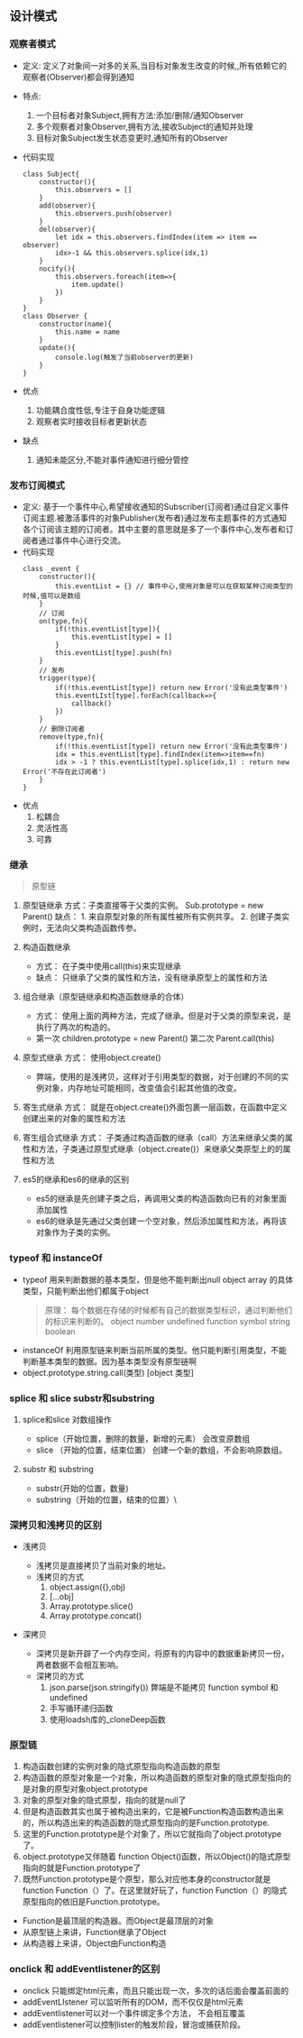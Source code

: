 ## 设计模式

### 观察者模式
* 定义: 定义了对象间一对多的关系,当目标对象发生改变的时候,,所有依赖它的观察者(Observer)都会得到通知
* 特点:
    1. 一个目标者对象Subject,拥有方法:添加/删除/通知Observer
    2. 多个观察者对象Observer,拥有方法,接收Subject的通知并处理
    3. 目标对象Subject发生状态变更时,通知所有的Observer

* 代码实现
    ```
    class Subject{
        constructor(){
            this.observers = []
        }
        add(observer){
            this.observers.push(observer)
        }
        del(observer){
            let idx = this.observers.findIndex(item => item == observer)
            idx>-1 && this.observers.splice(idx,1)
        }
        nocify(){
            this.observers.foreach(item=>{
                item.update()
            })
        }
    }
    class Observer {
        constructor(name){
            this.name = name
        }
        update(){
            console.log(触发了当前observer的更新)
        }
    }

    ```
* 优点
    1. 功能耦合度性低,专注于自身功能逻辑
    2. 观察者实时接收目标者更新状态
* 缺点
    1. 通知未能区分,不能对事件通知进行细分管控

### 发布订阅模式
* 定义: 基于一个事件中心,希望接收通知的Subscriber(订阅者)通过自定义事件 订阅主题.被激活事件的对象Publisher(发布者)通过发布主题事件的方式通知各个订阅该主题的订阅者。其中主要的意思就是多了一个事件中心,发布者和订阅者通过事件中心进行交流。
* 代码实现
    ```
    class _event {
        constructor(){
            this.eventList = {} // 事件中心,使用对象是可以在获取某种订阅类型的时候,值可以是数组
        }
        // 订阅
        on(type,fn){
            if(!this.eventList[type]){
                this.eventList[type] = []
            }
            this.eventList[type].push(fn)
        }
        // 发布
        trigger(type){
            if(!this.eventList[type]) return new Error('没有此类型事件')
            this.eventLIst[type].forEach(callback=>{
                callback()
            })
        }
        // 删除订阅者
        remove(type,fn){
            if(!this.eventList[type]) return new Error('没有此类型事件')
            idx = this.eventList[type].findIndex(item=>item==fn)
            idx > -1 ? this.eventList[type].splice(idx,1) : return new Error('不存在此订阅者')
        }
    }
    ```
* 优点
    1. 松耦合
    2. 灵活性高
    3. 可靠


### 继承
> 原型链
1. 原型链继承
    方式：子类直接等于父类的实例。 Sub.prototype = new Parent()
    缺点：
        1. 来自原型对象的所有属性被所有实例共享。
        2. 创建子类实例时，无法向父类构造函数传参。

2. 构造函数继承
    * 方式： 在子类中使用call(this)来实现继承
    * 缺点： 只继承了父类的属性和方法，没有继承原型上的属性和方法

3. 组合继承（原型链继承和构造函数继承的合体）
    * 方式： 使用上面的两种方法，完成了继承。但是对于父类的原型来说，是执行了两次的构造的。
    * 第一次 children.prototype = new Parent()  第二次 Parent.call(this)

4. 原型式继承
    方式： 使用object.create()
    * 弊端，使用的是浅拷贝，这样对于引用类型的数据，对于创建的不同的实例对象，内存地址可能相同，改变值会引起其他值的改变。

5. 寄生式继承
    方式： 就是在object.create()外面包裹一层函数，在函数中定义创建出来的对象的属性和方法

6. 寄生组合式继承
    方式： 子类通过构造函数的继承（call）方法来继承父类的属性和方法，子类通过原型式继承（object.create()）来继承父类原型上的的属性和方法
7. es5的继承和es6的继承的区别
    * es5的继承是先创建子类之后，再调用父类的构造函数向已有的对象里面添加属性
    * es6的继承是先通过父类创建一个空对象，然后添加属性和方法，再将该对象作为子类的实例。
### typeof 和 instanceOf
 * typeof 用来判断数据的基本类型，但是他不能判断出null object array 的具体类型，只能判断出他们都属于object
    > 原理： 每个数据在存储的时候都有自己的数据类型标识，通过判断他们的标识来判断的。
    > object number  undefined function symbol string boolean
 * instanceOf 利用原型链来判断当前所属的类型。他只能判断引用类型，不能判断基本类型的数据。因为基本类型没有原型链啊
 * object.prototype.string.call(类型)  [object 类型]


### splice 和 slice  substr和substring
1. splice和slice 对数组操作
    * splice（开始位置，删除的数量，新增的元素） 会改变原数组
    * slice （开始的位置，结束位置） 创建一个新的数组，不会影响原数组。   

2. substr 和 substring
    * substr(开始的位置，数量)
    * substring（开始的位置，结束的位置）\

### 深拷贝和浅拷贝的区别
* 浅拷贝 
    * 浅拷贝是直接拷贝了当前对象的地址。
    * 浅拷贝的方式
        1. object.assign({},obj)
        2. [...obj]
        3. Array.prototype.slice()
        4. Array.prototype.concat()

* 深拷贝
    * 深拷贝是新开辟了一个内存空间，将原有的内容中的数据重新拷贝一份，两者数据不会相互影响。
    * 深拷贝的方式
        1. json.parse(json.stringify())  弊端是不能拷贝 function symbol 和 undefined
        2. 手写循环递归函数
        3. 使用loadsh库的_cloneDeep函数


### 原型链
1. 构造函数创建的实例对象的隐式原型指向构造函数的原型
2. 构造函数的原型对象是一个对象，所以构造函数的原型对象的隐式原型指向的是对象的原型对象object.prototype
3. 对象的原型对象的隐式原型，指向的就是null了
4. 但是构造函数其实也属于被构造出来的，它是被Function构造函数构造出来的，所以构造出来的构造函数的隐式原型指向的是Function.prototype.
5. 这里的Function.prototype是个对象了，所以它就指向了object.prototype了。
6. object.prototype又伴随着 function Object()函数，所以Object()的隐式原型指向的就是Function.prototype了
7. 既然Function.prototype是个原型，那么对应他本身的constructor就是 function Function（）了。在这里就好玩了，function Function（）的隐式原型指向的依旧是Function.prototype。

* Function是最顶层的构造器。而Object是最顶层的对象
* 从原型链上来讲，Function继承了Object
* 从构造器上来讲，Object由Function构造


### onclick 和 addEventlistener的区别
* onclick 只能绑定html元素，而且只能出现一次，多次的话后面会覆盖前面的
* addEventLIstener 可以监听所有的DOM，而不仅仅是html元素
* addEventlistener可以对一个事件绑定多个方法， 不会相互覆盖 
* addEventlistener可以控制lister的触发阶段，冒泡或捕获阶段。